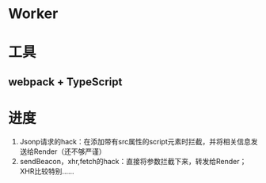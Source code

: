 # Worker
# 工具
## webpack + TypeScript

# 进度
1. Jsonp请求的hack：在添加带有src属性的script元素时拦截，并将相关信息发送给Render（还不够严谨）
2. sendBeacon，xhr,fetch的hack：直接将参数拦截下来，转发给Render；XHR比较特别……
